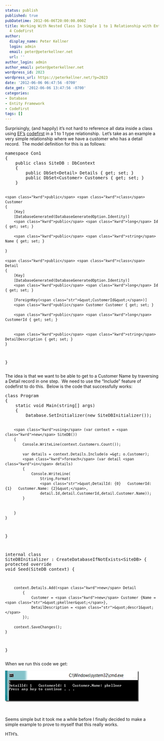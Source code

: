 ```yaml
---
status: publish
published: true
pubDatetime: 2012-06-06T20:00:00.000Z
title: Working With Nested Class In Simple 1 to 1 Relationship with EntityFramework
  4 CodeFirst
author:
  display_name: Peter Kellner
  login: admin
  email: peter@peterkellner.net
  url: ''
author_login: admin
author_email: peter@peterkellner.net
wordpress_id: 2023
wordpress_url: https://peterkellner.net/?p=2023
date: '2012-06-06 06:47:56 -0700'
date_gmt: '2012-06-06 13:47:56 -0700'
categories:
- Database
- Entity Framework
- CodeFirst
tags: []
---
```

<p>Surprisingly, (and happily) it’s not hard to reference all data inside a class using <a href="http://msdn.microsoft.com/en-us/data/ef.aspx">EF’s</a>&#160;<a href="http://weblogs.asp.net/scottgu/archive/2010/07/16/code-first-development-with-entity-framework-4.aspx">codefirst</a> in a 1 to 1 type relationship.&#160; Let’s take as an example a very simple relationship where we have a customer who has a detail record.&#160; The model definition for this is as follows:</p>
<pre class="csharpcode"><span class="kwrd">namespace</span> Con1
{
    <span class="kwrd">public</span> <span class="kwrd">class</span> SiteDB : DbContext
    {
        <span class="kwrd">public</span> DbSet&lt;Detail&gt; Details { get; set; }
        <span class="kwrd">public</span> DbSet&lt;Customer&gt; Customers { get; set; }
    }


    <span class="kwrd">public</span> <span class="kwrd">class</span> Customer
    {
        [Key]
        [DatabaseGenerated(DatabaseGeneratedOption.Identity)]
        <span class="kwrd">public</span> <span class="kwrd">long</span> Id { get; set; }

        <span class="kwrd">public</span> <span class="kwrd">string</span> Name { get; set; }

    }

    <span class="kwrd">public</span> <span class="kwrd">class</span> Detail
    {
        [Key]
        [DatabaseGenerated(DatabaseGeneratedOption.Identity)]
        <span class="kwrd">public</span> <span class="kwrd">long</span> Id { get; set; }

        [ForeignKey(<span class="str">&quot;CustomerId&quot;</span>)]
        <span class="kwrd">public</span> Customer Customer { get; set; }

        <span class="kwrd">public</span> <span class="kwrd">long</span> CustomerId { get; set; }


        <span class="kwrd">public</span> <span class="kwrd">string</span> DetailDescription { get; set; }
    }
}</pre>
<p>The idea is that we want to be able to get to a Customer Name by traversing a Detail record in one step.&#160; We need to use the “Include” feature of codefirst to do this.&#160; Below is the code that successfully works:</p>
<pre class="csharpcode"><span class="kwrd">class</span> Program
{
    <span class="kwrd">static</span> <span class="kwrd">void</span> Main(<span class="kwrd">string</span>[] args)
    {
        Database.SetInitializer(<span class="kwrd">new</span> SiteDBInitializer());

        <span class="kwrd">using</span> (var context = <span class="kwrd">new</span> SiteDB())
        {
            Console.WriteLine(context.Customers.Count());

            var details = context.Details.Include(o =&gt; o.Customer);
            <span class="kwrd">foreach</span> (var detail <span class="kwrd">in</span> details)
            {
                Console.WriteLine(
                    String.Format(
                    <span class="str">&quot;DetailId: {0}   CustomerId: {1}   Customer.Name: {2}&quot;</span>,
                    detail.Id,detail.CustomerId,detail.Customer.Name));
            }


        }
    }
}

<span class="kwrd">internal</span> <span class="kwrd">class</span> SiteDBInitializer : CreateDatabaseIfNotExists&lt;SiteDB&gt;
{
    <span class="kwrd">protected</span> <span class="kwrd">override</span> <span class="kwrd">void</span> Seed(SiteDB context)
    {

        context.Details.Add(<span class="kwrd">new</span> Detail
            {
                Customer = <span class="kwrd">new</span> Customer {Name = <span class="str">&quot;pkellner&quot;</span>},
                DetailDescription = <span class="str">&quot;descr1&quot;</span>
            });

        context.SaveChanges();   
    }
}</pre>
<p>When we run this code we get:</p>
<p><a href="/wp/wp-content/uploads/2012/06/image.png"><img title="image" style="border-top: 0px; border-right: 0px; background-image: none; border-bottom: 0px; padding-top: 0px; padding-left: 0px; border-left: 0px; display: inline; padding-right: 0px" border="0" alt="image" src="/wp/wp-content/uploads/2012/06/image_thumb.png" width="439" height="102" /></a></p>
<p>&#160;</p>
<p>Seems simple but it took me a while before I finally decided to make a simple example to prove to myself that this really works.</p>
<p>HTH’s.</p>
